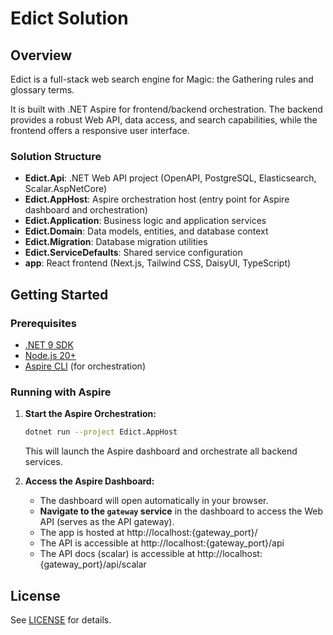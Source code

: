 # Edict Solution

## Overview

Edict is a full-stack web search engine for Magic: the Gathering rules and glossary terms.

It is built with .NET Aspire for frontend/backend orchestration. The backend provides a robust Web API, data access, and search capabilities, while the frontend offers a responsive user interface.

### Solution Structure

- **Edict.Api**: .NET Web API project (OpenAPI, PostgreSQL, Elasticsearch, Scalar.AspNetCore)
- **Edict.AppHost**: Aspire orchestration host (entry point for Aspire dashboard and orchestration)
- **Edict.Application**: Business logic and application services
- **Edict.Domain**: Data models, entities, and database context
- **Edict.Migration**: Database migration utilities
- **Edict.ServiceDefaults**: Shared service configuration
- **app**: React frontend (Next.js, Tailwind CSS, DaisyUI, TypeScript)

## Getting Started

### Prerequisites
- [.NET 9 SDK](https://dotnet.microsoft.com/download)
- [Node.js 20+](https://nodejs.org/)
- [Aspire CLI](https://learn.microsoft.com/dotnet/aspire/overview) (for orchestration)

### Running with Aspire

1. **Start the Aspire Orchestration:**
   ```sh
   dotnet run --project Edict.AppHost
   ```
   This will launch the Aspire dashboard and orchestrate all backend services.

2. **Access the Aspire Dashboard:**
   - The dashboard will open automatically in your browser.
   - **Navigate to the `gateway` service** in the dashboard to access the Web API (serves as the API gateway).
   - The app is hosted at http://localhost:{gateway_port}/
   - The API is accessible at http://localhost:{gateway_port}/api
   - The API docs (scalar) is accessible at http://localhost:{gateway_port}/api/scalar

## License

See [LICENSE](LICENSE) for details.

